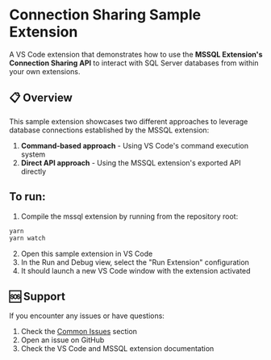 # Connection Sharing Sample Extension

A VS Code extension that demonstrates how to use the **MSSQL Extension's Connection Sharing API** to interact with SQL Server databases from within your own extensions.

## 📋 Overview

This sample extension showcases two different approaches to leverage database connections established by the MSSQL extension:

1. **Command-based approach** - Using VS Code's command execution system
2. **Direct API approach** - Using the MSSQL extension's exported API directly

## To run:
1. Compile the mssql extension by running from the repository root:
````bash
yarn
yarn watch
````

2. Open this sample extension in VS Code
3. In the Run and Debug view, select the "Run Extension" configuration
4. It should launch a new VS Code window with the extension activated

## 🆘 Support

If you encounter any issues or have questions:

1. Check the [Common Issues](#-common-issues--solutions) section
2. Open an issue on GitHub
3. Check the VS Code and MSSQL extension documentation



